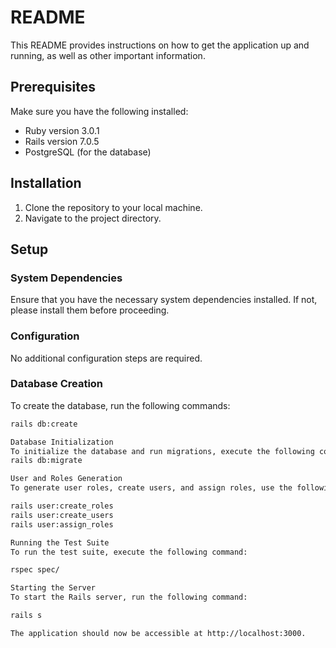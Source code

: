 # README

This README provides instructions on how to get the application up and running, as well as other important information.

## Prerequisites

Make sure you have the following installed:

- Ruby version 3.0.1
- Rails version 7.0.5
- PostgreSQL (for the database)

## Installation

1. Clone the repository to your local machine.
2. Navigate to the project directory.

## Setup

### System Dependencies

Ensure that you have the necessary system dependencies installed. If not, please install them before proceeding.

### Configuration

No additional configuration steps are required.

### Database Creation

To create the database, run the following commands:

```bash
rails db:create

Database Initialization
To initialize the database and run migrations, execute the following command:
rails db:migrate

User and Roles Generation
To generate user roles, create users, and assign roles, use the following commands:

rails user:create_roles
rails user:create_users
rails user:assign_roles

Running the Test Suite
To run the test suite, execute the following command:

rspec spec/

Starting the Server
To start the Rails server, run the following command:

rails s

The application should now be accessible at http://localhost:3000.

